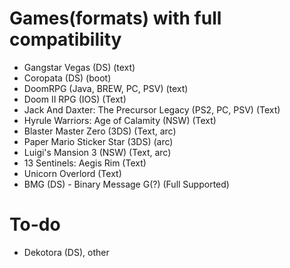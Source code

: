 # Games(formats) with full compatibility
 - Gangstar Vegas (DS) (text)
 - Coropata (DS) (boot)
 - DoomRPG (Java, BREW, PC, PSV) (text)
 - Doom II RPG (IOS) (Text)
 - Jack And Daxter: The Precursor Legacy (PS2, PC, PSV) (Text)
 - Hyrule Warriors: Age of Calamity (NSW) (Text)
 - Blaster Master Zero (3DS) (Text, arc)
 - Paper Mario Sticker Star (3DS) (arc)
 - Luigi's Mansion 3 (NSW) (Text, arc)
 - 13 Sentinels: Aegis Rim (Text)
 - Unicorn Overlord (Text)
 - BMG (DS) - Binary Message G(?) (Full Supported)
# To-do
 - Dekotora (DS), other
